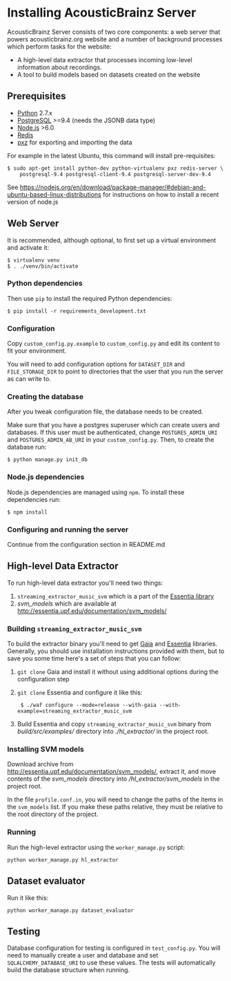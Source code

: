 Installing AcousticBrainz Server
================================

AcousticBrainz Server consists of two core components: a web server that powers
acousticbrainz.org website and a number of background processes which perform
tasks for the website:

 * A high-level data extractor that processes incoming low-level information about recordings.
 * A tool to build models based on datasets created on the website

## Prerequisites

* [Python](https://www.python.org/) 2.7.x
* [PostgreSQL](http://www.postgresql.org/) >=9.4 (needs the JSONB data type)
* [Node.js](https://nodejs.org/en/) >6.0
* [Redis](https://redis.io)
* [pxz](http://manpages.ubuntu.com/manpages/trusty/man1/pxz.1.html) for
exporting and importing the data

For example in the latest Ubuntu, this command will install pre-requisites:

    $ sudo apt-get install python-dev python-virtualenv pxz redis-server \
        postgresql-9.4 postgresql-client-9.4 postgresql-server-dev-9.4

See https://nodejs.org/en/download/package-manager/#debian-and-ubuntu-based-linux-distributions for instructions on how to install a recent version of node.js

## Web Server

It is recommended, although optional, to first set up a virtual environment and
activate it:

    $ virtualenv venv
    $ . ./venv/bin/activate

### Python dependencies

Then use `pip` to install the required Python dependencies:

    $ pip install -r requirements_development.txt

### Configuration

Copy `custom_config.py.example` to `custom_config.py` and edit its content to fit your environment.

You will need to add configuration options for `DATASET_DIR` and
`FILE_STORAGE_DIR` to point to directories that the user that you run the
server as can write to.

### Creating the database

After you tweak configuration file, the database needs to be created.

Make sure that you have a postgres superuser which can create users and databases.
If this user must be authenticated, change `POSTGRES_ADMIN_URI` and
`POSTGRES_ADMIN_AB_URI` in your `custom_config.py`. Then, to create the database run:

    $ python manage.py init_db

### Node.js dependencies

Node.js dependencies are managed using `npm`. To install these dependencies run:

    $ npm install

### Configuring and running the server

Continue from the configuration section in README.md

## High-level Data Extractor

To run high-level data extractor you'll need two things:

1. `streaming_extractor_music_svm` which is a part of the [Essentia library](http://essentia.upf.edu/)
2. *svm_models* which are available at http://essentia.upf.edu/documentation/svm_models/

### Building `streaming_extractor_music_svm`

To build the extractor binary you'll need to get [Gaia](https://github.com/MTG/gaia)
and [Essentia](https://github.com/MTG/essentia) libraries. Generally, you should
use installation instructions provided with them, but to save you some time
here's a set of steps that you can follow:

1. `git clone` Gaia and install it without using additional options during the
configuration step

2. `git clone` Essentia and configure it like this:

        $ ./waf configure --mode=release --with-gaia --with-example=streaming_extractor_music_svm

3. Build Essentia and copy `streaming_extractor_music_svm` binary from *build/src/examples/*
directory into *./hl_extractor/* in the project root.

### Installing SVM models

Download archive from http://essentia.upf.edu/documentation/svm_models/, extract
it, and move contents of the *svm_models* directory into
*/hl_extractor/svm_models* in the project root.

In the file `profile.conf.in`, you will need to change the paths of the
items in the `svm_models` list. If you make these paths relative, they must
be relative to the root directory of the project.

### Running

Run the high-level extractor using the `worker_manage.py` script:

    python worker_manage.py hl_extractor

## Dataset evaluator

Run it like this:

    python worker_manage.py dataset_evaluator

## Testing

Database configuration for testing is configured in `test_config.py`.
You will need to manually create a user and database and
set `SQLALCHEMY_DATABASE_URI` to use these values. The tests
will automatically build the database structure when running.